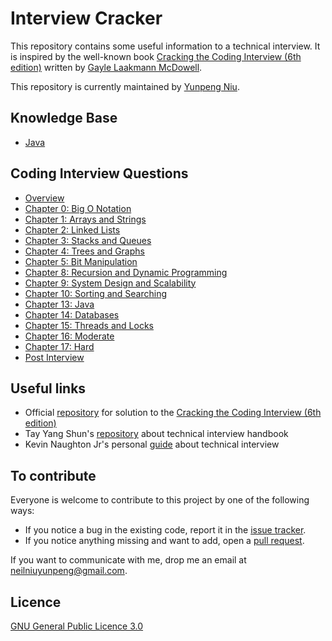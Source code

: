 # Interview Cracker

This repository contains some useful information to a technical interview. It is inspired by the well-known book [Cracking the Coding Interview (6th edition)](http://www.amazon.com/Cracking-Coding-Interview-6th-Edition/dp/0984782850) written by [Gayle Laakmann McDowell](http://www.gayle.com/).

This repository is currently maintained by [Yunpeng Niu](https://yunpengn.github.io/).

## Knowledge Base

- [Java](KnowledgeBase/Java.md)

## Coding Interview Questions

- [Overview](TechnicalQuestions/README.md)
- [Chapter 0: Big O Notation](BigO/README.md)
- [Chapter 1: Arrays and Strings](Chap01/README.md)
- [Chapter 2: Linked Lists](Chap02/README.md)
- [Chapter 3: Stacks and Queues](Chap03/README.md)
- [Chapter 4: Trees and Graphs](Chap04/README.md)
- [Chapter 5: Bit Manipulation](Chap05/README.md)
- [Chapter 8: Recursion and Dynamic Programming](Chap08/README.md)
- [Chapter 9: System Design and Scalability](Chap09/README.md)
- [Chapter 10: Sorting and Searching](Chap10/README.md)
- [Chapter 13: Java](Chap13/README.md)
- [Chapter 14: Databases](Chap14/README.md)
- [Chapter 15: Threads and Locks](Chap15/README.md)
- [Chapter 16: Moderate](Chap16/README.md)
- [Chapter 17: Hard](Chap17/README.md)
- [Post Interview](PostInterview/README.md)

## Useful links

- Official [repository](https://github.com/careercup/CtCI-6th-Edition) for solution to the [Cracking the Coding Interview (6th edition)](http://www.amazon.com/Cracking-Coding-Interview-6th-Edition/dp/0984782850)
- Tay Yang Shun's [repository](https://github.com/yangshun/tech-interview-handbook) about technical interview handbook
- Kevin Naughton Jr's personal [guide](https://github.com/kdn251/interviews) about technical interview

## To contribute

Everyone is welcome to contribute to this project by one of the following ways:
- If you notice a bug in the existing code, report it in the [issue tracker](https://github.com/yunpengn/InterviewCracker/issues).
- If you notice anything missing and want to add, open a [pull request](https://github.com/yunpengn/InterviewCracker/pulls).

If you want to communicate with me, drop me an email at [neilniuyunpeng@gmail.com](mailto:neilniuyunpeng@gmail.com).

## Licence
[GNU General Public Licence 3.0](LICENSE)
